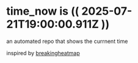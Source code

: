 # time_now is (( 2025-07-21T19:00:00.911Z ))

an automated repo that shows the currnent time

inspired by [breakingheatmap](https://github.com/breakingheatmap/breakingheatmap)